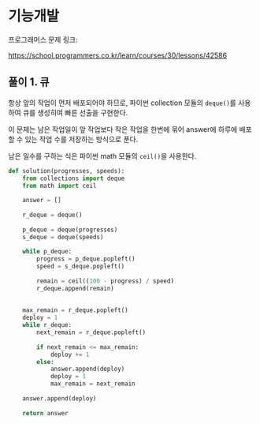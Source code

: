 # 기능개발

프로그래머스 문제 링크:

https://school.programmers.co.kr/learn/courses/30/lessons/42586


## 풀이 1. 큐
항상 앞의 작업이 먼저 배포되어야 하므로, 파이썬 collection 모듈의 ```deque()```를 사용하여 큐를 생성히여 빠른 선출을 구현한다.

이 문제는 남은 작업일이 앞 작업보다 작은 작업을 한번에 묶어 answer에 하루에 배포할 수 있는 작업 수를 저장하는 방식으로 푼다.

남은 일수를 구하는 식은 파이썬 math 모듈의 ```ceil()```을 사용한다.


```python
def solution(progresses, speeds):
    from collections import deque
    from math import ceil
    
    answer = []
    
    r_deque = deque()
    
    p_deque = deque(progresses)
    s_deque = deque(speeds)
    
    while p_deque:
        progress = p_deque.popleft()
        speed = s_deque.popleft()
        
        remain = ceil((100 - progress) / speed)
        r_deque.append(remain)
        
        
    max_remain = r_deque.popleft()
    deploy = 1
    while r_deque:
        next_remain = r_deque.popleft()
        
        if next_remain <= max_remain:
            deploy += 1
        else:
            answer.append(deploy)
            deploy = 1
            max_remain = next_remain
        
    answer.append(deploy)
    
    return answer

```
